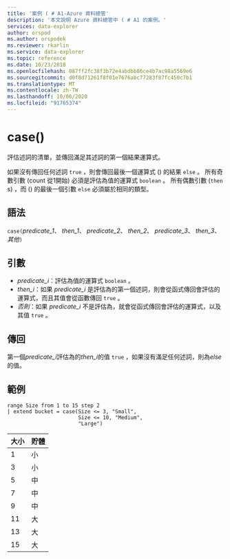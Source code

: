 ```yaml
---
title: '案例 ( # A1-Azure 資料總管'
description: '本文說明 Azure 資料總管中 ( # A1 的案例。'
services: data-explorer
author: orspod
ms.author: orspodek
ms.reviewer: rkarlin
ms.service: data-explorer
ms.topic: reference
ms.date: 10/23/2018
ms.openlocfilehash: 087ff2fc38f3b72e4abdbb86ce4b7ac98a5569e6
ms.sourcegitcommit: d0f8d71261f8f01e7676abc77283f87fc450c7b1
ms.translationtype: MT
ms.contentlocale: zh-TW
ms.lasthandoff: 10/06/2020
ms.locfileid: "91765374"
---
```

# <a name="case"></a>case()

評估述詞的清單，並傳回滿足其述詞的第一個結果運算式。

如果沒有傳回任何述詞 `true` ，則會傳回最後一個運算式 () 的結果 `else` 。
所有奇數引數 (count 從1開始) 必須是評估為值的運算式  `boolean` 。
所有偶數引數 (`then` s) ，而 () 的最後一個引數 `else` 必須屬於相同的類型。

## <a name="syntax"></a>語法

`case(`*predicate_1*、 *then_1*、 *predicate_2*、 *then_2*、 *predicate_3*、 *then_3*、 *其他*`)`

## <a name="arguments"></a>引數

* *predicate_i*：評估為值的運算式 `boolean` 。
* *then_i*：如果 *predicate_i* 是評估為的第一個述詞，則會從函式傳回會評估的運算式，而且其值會從函數傳回 `true` 。
* *否則*：如果 *predicate_i* 不是評估為，就會從函式傳回會評估的運算式，以及其值 `true` 。

## <a name="returns"></a>傳回

第一個*predicate_i*評估為的*then_i*的值 `true` ，如果沒有滿足任何述詞，則為*else*的值。

## <a name="example"></a>範例

<!-- csl: https://help.kusto.windows.net:443/Samples -->
```kusto
range Size from 1 to 15 step 2
| extend bucket = case(Size <= 3, "Small", 
                       Size <= 10, "Medium", 
                       "Large")
```

|大小|貯體|
|---|---|
|1|小|
|3|小|
|5|中|
|7|中|
|9|中|
|11|大|
|13|大|
|15|大|
